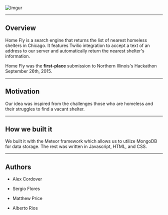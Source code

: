 ![Imgur](http://i.imgur.com/5uPYhdq.jpg?1)

----
## Overview
Home Fly is a search engine that returns the list of nearest homeless shelters in Chicago. It features Twilio integration to accept a text of an address to our server and automatically return the nearest shelter's information.

Home Fly was the **first-place** submission to Northern Illinois's Hackathon September 26th, 2015.

----
## Motivation
Our idea was inspired from the challenges those who are homeless and their struggles to find a vacant shelter.

---
## How we built it
We built it with the Meteor framework which allows us to utilize MongoDB for data storage. The rest was written in Javascript, HTML, and CSS.

----
## Authors


* Alex Cordover

* Sergio Flores

* Matthew Price

* Alberto Rios





